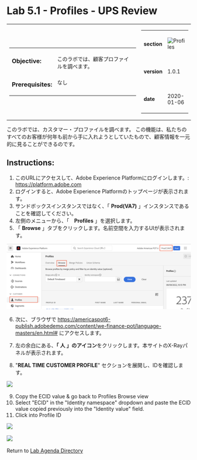 Lab 5.1 - Profiles - UPS Review
==========
<table style="border-collapse: collapse; border: none;" class="tab" cellspacing="0" cellpadding="0">

<tr style="border: none;">

<div align="left">
<td width="600" style="border: none;">
<table>
<tbody valign="top">
      <tr width="500">
            <td valign="top"><h3>Objective:</h3></td>
            <td valign="top"><br>このラボでは、顧客プロファイルを調べます。
            </td>
     </tr>
     <tr width="500">
           <td valign="top"><h3>Prerequisites:</h3></td>
           <td valign="top"><br>なし</td>
     </tr>
</tbody>
</table>
</td>
</div>

<div align="right">
<td style="border: none;" valign="top">

<table>
<tbody valign="top">
      <tr>
            <td valign="middle" height="70"><b>section</b></td>
            <td valign="middle" height="70"><img src="https://github.com/adobe/AEP-Hands-on-Labs/blob/master/assets/images/left_hand_nav_menu_segments.png?raw=true" alt="Profiles"></td>
      </tr>
      <tr>
            <td valign="middle" height="70"><b>version</b></td>
            <td valign="middle" height="70">1.0.1</td>
      </tr>
      <tr>
            <td valign="middle" height="70"><b>date</b></td>
            <td valign="middle" height="70">2020-01-06</td>
      </tr>
</tbody>
</table>
</td>
</div>

</tr>
</table>

このラボでは、カスタマー・プロファイルを調べます。 この機能は、私たちのすべてのお客様が何年も前から手に入れようとしていたもので、顧客情報を一元的に見ることができるのです。

Instructions:
-----------------
1. 	このURLにアクセスして、Adobe Experience Platformにログインします。: https://platform.adobe.com
2.	ログインすると、Adobe Experience Platformのトップページが表示されます。
3.	サンドボックスインスタンスではなく、「 **Prod(VA7)** 」インスタンスであることを確認してください。
4.	左側のメニューから、「　**Profiles** 」を選択します。
5. 「 **Browse** 」タブをクリックします。名前空間を入力するUIが表示されます。
 
<kbd><img src="./images/profile_view2.png"  /></kbd>
 
6.	次に、ブラウザで https://americaspot6-publish.adobedemo.com/content/we-finance-pot/language-masters/en.html# にアクセスします。
7.	左の余白にある、**「 人 」のアイコン**をクリックします。本サイトのX-Rayパネルが表示されます。
 
 
8.	"**REAL TIME CUSTOMER PROFILE**" セクションを展開し、IDを確認します。
 
<kbd><img src="./images/identities-ECID.png"  /></kbd>
 
9.	Copy the ECID value & go back to Profiles Browse view
10.	Select "ECID" in the "Identity namespace" dropdown and paste the ECID value copied previously into the "Identity value" field.
11.	Click into Profile ID
 
<kbd><img src="./images/identities-ECID AEP.png"  /></kbd>


 <kbd><img src="./images/completed_linked profile_travel.png"  /></kbd>


Return to [Lab Agenda Directory](https://github.com/adobe/AEP-Hands-on-Labs/blob/master/labs/fsi6/README.md#lab-agenda)
